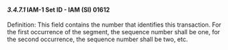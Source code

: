 #### *3.4.7.1* IAM-1 Set ID - IAM (SI) 01612

Definition: This field contains the number that identifies this transaction. For the first occurrence of the segment, the sequence number shall be one, for the second occurrence, the sequence number shall be two, etc.
